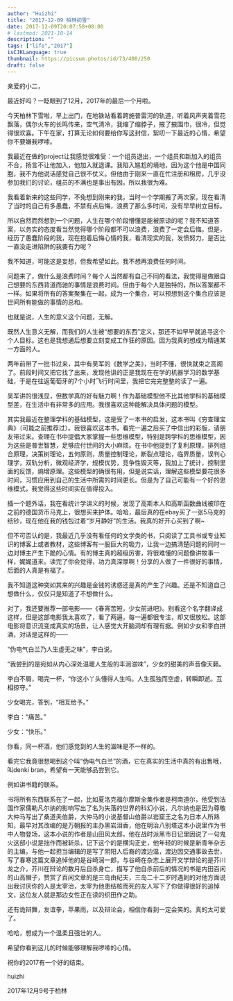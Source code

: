 ```yaml
---
author: "Huizhi"
title: "2017-12-09 柏林初雪"
date: 2017-12-09T20:07:58+08:00
# lastmod: 2021-10-14
description: ""
tags: ["life","2017"]
isCJKLanguage: true
thumbnail: https://picsum.photos/id/73/400/250
draft: false
---
```



亲爱的小二，

最近好吗？一眨眼到了12月，2017年的最后一个月啦。

今天柏林下雪啦，早上出门，在地铁站看着跨施普雷河的轨道，听着风声夹着雪花飘落，偶尔火车的长鸣传来，空气清冷，我缩了缩脖子，掖了掖围巾，很冷，但觉得很欢喜。下午在家，打算无论如何要给你写这封信，絮叨一下最近的心情，希望你不要嫌我啰嗦。

我最近在做的project让我感觉很难受：一个组员退出，一个组员和新加入的组员不合，扬言不让他加入，他加入就退课。我陷入尴尬的境地，因为这个他是中国同胞，我不为他说话感觉自己很不仗义。但他由于刚来一直在忙注册和租房，几乎没参加我们的讨论，组员的不满也是事出有因，所以我很为难。

我看着新来的这些同学，不免想到刚来的我，当时一个学期搬了两次家，现在看清了当时的自己有多愚蠢，不禁有点后悔，浪费了那么多时间，没有早早树立目标。

所以自然而然想到一个问题，人生在哪个阶段懵懂是能被原谅的呢？我不知道答案，以务实的态度看当然觉得哪个阶段都不可以浪费，浪费了一定会后悔。但是，经历了愚蠢阶段的我，现在抱着后悔心情的我，看清现实的我，发愤努力，是否比一直没走进陷阱的我要有力呢？

我不知道，可能这是妄想，但我希望如此。我不想再浪费任何时间。

问题来了，做什么是浪费时间？每个人当然都有自己不同的看法，我觉得是做跟自己想要的东西背道而驰的事情是浪费时间。但由于每个人是独特的，所以答案都不一样。如果将所有的答案聚集在一起，成为一个集合，可以预想到这个集合应该是世间所有能做的事情的总和。

也就是说，人生的意义这个问题，无解。

既然人生意义无解，而我们的人生被“想要的东西”定义，那还不如早早就追寻这个个人目标。这也是我想通后想要立刻变成工作狂的原因。因为我真的想成为精通某一方面的人。

两年前带了一批书过来，其中有吴军的《数学之美》，当时不懂，很快就束之高阁了。前段时间又把它找了出来，发现他讲的正是我现在在学的机器学习的数学基础，于是在往返葡萄牙的7个小时飞行时间里，我把它完完整整的读了一遍。

吴军讲的很浅显，但数学真的好有魅力啊！作为基础模型他不比其他学科的基础模型差，在生活中有非常多的应用。我很喜欢这种能解决具体问题的模型。

其实我最近在整理学科的基础模型，这是受了一本书的启发，这本书叫《穷查理宝典》（可能之前推荐过）。我很喜欢这本书，看完一遍之后买了中信出的彩版，请朋友带过来。查理在书中提倡大家掌握一些思维模型，特别是跨学科的思维模型，因为这些是普世智慧，足够应付世间的大小麻烦。在书中他提到了复利原理，排列组合原理，决策树理论，五何原则，质量控制理论，断裂点理论，临界质量，误判心理学，双轨分析，微观经济学，规模优势，竞争性毁灭等，我加上了统计，控制里面的反馈，熵增原理。这些模型的确很有用，但是说实话，理解这些模型要花很多时间，习惯应用到自己的生活中所需的时间更长。但是为了自己可能有一个好的思维模式，我觉得这些时间实在值得投入。

插一个题外话，我在看统计学讲义的时候，发现了高斯本人和高斯函数曲线被印在之前的德国货币马克上，很想买来护体。哈哈，最后真的在ebay买了一张5马克的纸钞，现在他在我的钱包过着“岁月静好”的生活。我真的好开心买到了啊~

但不可否认的是，我最近几乎没有看任何的文学类的书，只阅读了工具书或专业知识的博客上或者教材，这些博客有一股巨大的吸力，让我一边搞清楚问题的同时一边对博主产生下跪的心情。有的博主真的超级厉害，将很难懂的问题像讲故事一样，娓娓道来。读完了你会觉得，功力真深厚啊！分享的人做了一件很好的事情，后面的人真是有福了。

我不知道这种突如其来的兴趣是金钱的诱惑还是真的产生了兴趣。还是不知道自己想做什么，仅仅只是知道了不想做什么。

对了，我还要推荐一部电影——《春宵苦短，少女前进吧》。别看这个名字翻译成这样，但是这部电影我太喜欢了，看了两遍，每一遍都很专注，却又很放松。这部电影将意识流变成真实的场景，让人感觉大开脑洞却有理有据。例如少女和李白拼酒，对话是这样的——

“伪电气白兰乃人生虚无之味”，李白说。

“我尝到的是宛如从内心深处温暖人生般的丰润滋味”，少女的甜美的声音像天籁。

李白不屑，喝完一杯，“你这小丫头懂得人生吗。人生孤独而空虚，转瞬即逝。互相掠夺。”

少女喝完，答到，“相互给予。”

李白：“痛苦。”

少女：“快乐。”

你看，同一杯酒，他们感觉到的人生的滋味是不一样的。

看完它我竟很想喝到这个叫“伪电气白兰”的酒，它在真实的生活中真的有出售哦，叫denki bran，希望有一天能够品尝到它。

例如讲书籍的联系。

书将所有东西联系在了一起，比如夏洛克福尔摩斯全集作者是柯南道尔，他受到法国作家儒勒凡尔纳的影响写出了名为失落的世界的科幻小说，凡尔纳也是因为尊敬大仲马写出了桑道夫伯爵，大仲马的小说基督山伯爵以岩窟王之名为日本人所熟知，最早对其改编的是万朝报的主办黑岩泪香，他在明治八别塔这本小说里作为书中人物登场，这本小说的作者是山田风太郎，他在战时派黑市日记里因说了一句鬼火这部小说是拙作而被斩杀，记下这个的是横沟正史，他年轻的时候是新青年杂志的主编，与他一起担当编辑的是写了阴阳人后裔的渡边温，渡边因交通事故去世，写了春寒这篇文章追悼他的是谷崎润一郎，与谷崎在杂志上展开文学辩论的是芥川龙之介，芥川在辩论的数月后自杀身亡，描写了他自杀前后的情况的书是内田百闲的山高帽子，赞赏了百闲文章的是三岛由纪夫，三岛二十二岁时遇到的对他方面说出我讨厌你的人是太宰治，太宰为他患结核而死的友人写下了你做得很好的追悼文，这位友人就是那边女性正在读的织田作之助。

还有诡辩舞，友谊拳，苹果雨，以及辩论会，相信你看到一定会笑的。真的太可爱了。


哈哈，想成为一个温柔且强壮的人。

希望你看到这儿的时候能够理解我啰嗦的心情。

祝你的2017有一个好的结束。


huizhi

2017年12月9号于柏林